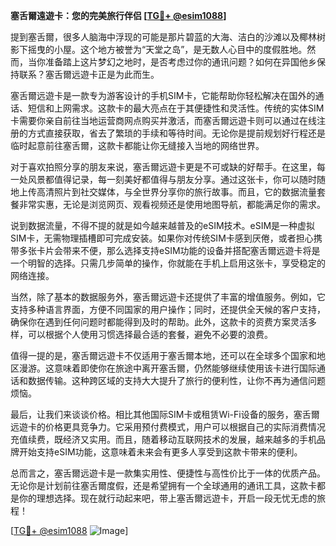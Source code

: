 **塞舌爾遠遊卡：您的完美旅行伴侣 [[TG💪+ @esim1088](https://t.me/s/esim1088)]**

提到塞舌爾，很多人脑海中浮现的可能是那片碧蓝的大海、洁白的沙滩以及椰林树影下摇曳的小屋。这个地方被誉为“天堂之岛”，是无数人心目中的度假胜地。然而，当你准备踏上这片梦幻之地时，是否考虑过你的通讯问题？如何在异国他乡保持联系？塞舌爾远遊卡正是为此而生。

塞舌爾远遊卡是一款专为游客设计的手机SIM卡，它能帮助你轻松解决在国外的通话、短信和上网需求。这款卡的最大亮点在于其便捷性和灵活性。传统的实体SIM卡需要你亲自前往当地运营商网点购买并激活，而塞舌爾远遊卡则可以通过在线注册的方式直接获取，省去了繁琐的手续和等待时间。无论你是提前规划好行程还是临时起意前往塞舌爾，这款卡都能让你无缝接入当地的网络世界。

对于喜欢拍照分享的朋友来说，塞舌爾远遊卡更是不可或缺的好帮手。在这里，每一处风景都值得记录，每一刻美好都值得与朋友分享。通过这张卡，你可以随时随地上传高清照片到社交媒体，与全世界分享你的旅行故事。而且，它的数据流量套餐非常实惠，无论是浏览网页、观看视频还是使用地图导航，都能满足你的需求。

说到数据流量，不得不提的就是如今越来越普及的eSIM技术。eSIM是一种虚拟SIM卡，无需物理插槽即可完成安装。如果你对传统SIM卡感到厌倦，或者担心携带多张卡片会带来不便，那么选择支持eSIM功能的设备并搭配塞舌爾远遊卡将是一个明智的选择。只需几步简单的操作，你就能在手机上启用这张卡，享受稳定的网络连接。

当然，除了基本的数据服务外，塞舌爾远遊卡还提供了丰富的增值服务。例如，它支持多种语言界面，方便不同国家的用户操作；同时，还提供全天候的客户支持，确保你在遇到任何问题时都能得到及时的帮助。此外，这款卡的资费方案灵活多样，可以根据个人使用习惯选择最合适的套餐，避免不必要的浪费。

值得一提的是，塞舌爾远遊卡不仅适用于塞舌爾本地，还可以在全球多个国家和地区漫游。这意味着即使你在旅途中离开塞舌爾，仍然能够继续使用该卡进行国际通话和数据传输。这种跨区域的支持大大提升了旅行的便利性，让你不再为通信问题烦恼。

最后，让我们来谈谈价格。相比其他国际SIM卡或租赁Wi-Fi设备的服务，塞舌爾远遊卡的价格更具竞争力。它采用预付费模式，用户可以根据自己的实际消费情况充值续费，既经济又实用。而且，随着移动互联网技术的发展，越来越多的手机品牌开始支持eSIM功能，这意味着未来会有更多人享受到这款卡带来的便利。

总而言之，塞舌爾远遊卡是一款集实用性、便捷性与高性价比于一体的优质产品。无论你是计划前往塞舌爾度假，还是希望拥有一个全球通用的通讯工具，这款卡都是你的理想选择。现在就行动起来吧，带上塞舌爾远遊卡，开启一段无忧无虑的旅程！

[[TG💪+ @esim1088](https://t.me/s/esim1088) ![Image](https://i.postimg.cc/4NQfJmqS/Snipaste-2025-05-13-00-14-12.png)]